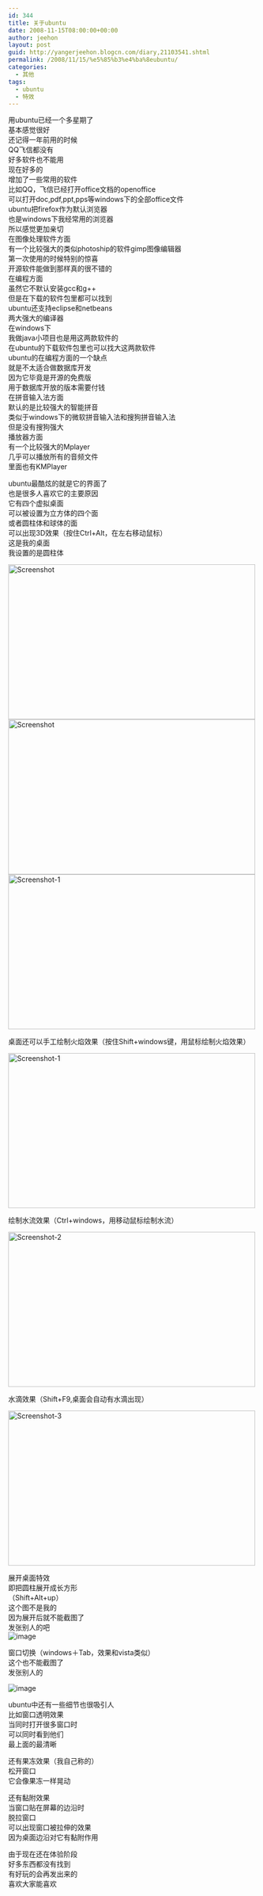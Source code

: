 ```yaml
---
id: 344
title: 关于ubuntu
date: 2008-11-15T08:00:00+00:00
author: jeehon
layout: post
guid: http://yangerjeehon.blogcn.com/diary,21103541.shtml
permalink: /2008/11/15/%e5%85%b3%e4%ba%8eubuntu/
categories:
  - 其他
tags:
  - ubuntu
  - 特效
---
```

用ubuntu已经一个多星期了  
基本感觉很好  
还记得一年前用的时候  
QQ飞信都没有  
好多软件也不能用  
现在好多的  
增加了一些常用的软件  
比如QQ，飞信已经打开office文档的openoffice  
可以打开doc,pdf,ppt,pps等windows下的全部office文件  
ubuntu把firefox作为默认浏览器  
也是windows下我经常用的浏览器  
所以感觉更加亲切  
在图像处理软件方面  
有一个比较强大的类似photoship的软件gimp图像编辑器  
第一次使用的时候特别的惊喜  
开源软件能做到那样真的很不错的  
在编程方面  
虽然它不默认安装gcc和g++  
但是在下载的软件包里都可以找到  
ubuntu还支持eclipse和netbeans  
两大强大的编译器  
在windows下  
我做java小项目也是用这两款软件的  
在ubuntu的下载软件包里也可以找大这两款软件  
ubuntu的在编程方面的一个缺点  
就是不太适合做数据库开发  
因为它毕竟是开源的免费版  
用于数据库开放的版本需要付钱  
在拼音输入法方面  
默认的是比较强大的智能拼音  
类似于windows下的微软拼音输入法和搜狗拼音输入法  
但是没有搜狗强大  
播放器方面  
有一个比较强大的Mplayer  
几乎可以播放所有的音频文件  
里面也有KMPlayer

ubuntu最酷炫的就是它的界面了  
也是很多人喜欢它的主要原因  
它有四个虚拟桌面  
可以被设置为立方体的四个面  
或者圆柱体和球体的面  
可以出现3D效果（按住Ctrl+Alt，在左右移动鼠标）  
这是我的桌面  
我设置的是圆柱体

<img src="http://images.blogcn.com/2008/11/15/12/yangerjeehon,20081115004002825.png" alt="Screenshot" width="500" border="0" height="313" />

<img src="http://images.blogcn.com/2008/11/15/1/yangerjeehon,20081115010034187.png" alt="Screenshot" width="500" border="0" height="313" />

<img src="http://images.blogcn.com/2008/11/15/1/yangerjeehon,20081115010245724.png" alt="Screenshot-1" width="500" border="0" height="313" />

桌面还可以手工绘制火焰效果（按住Shift+windows键，用鼠标绘制火焰效果）

<img src="http://images.blogcn.com/2008/11/15/12/yangerjeehon,20081115004339982.png" alt="Screenshot-1" width="500" border="0" height="313" />

绘制水流效果（Ctrl+windows，用移动鼠标绘制水流）

<img src="http://images.blogcn.com/2008/11/15/12/yangerjeehon,20081115004614508.png" alt="Screenshot-2" width="500" border="0" height="313" />

水滴效果（Shift+F9,桌面会自动有水滴出现）

<img src="http://images.blogcn.com/2008/11/15/12/yangerjeehon,20081115005025333.png" alt="Screenshot-3" width="500" border="0" height="313" />

展开桌面特效  
即把圆柱展开成长方形  
（Shift+Alt+up）  
这个图不是我的  
因为展开后就不能截图了  
发张别人的吧  
<img src="http://i303.photobucket.com/albums/nn157/uno5420/01-23.jpg" alt="image" border="0" />

窗口切换（windows＋Tab，效果和vista类似）  
这个也不能截图了  
发张别人的

<img src="http://www.ciscosky.org/up_files/image/2008/1/newimg12493_20080102184201_7.jpg" alt="image" border="0" />

ubuntu中还有一些细节也很吸引人  
比如窗口透明效果  
当同时打开很多窗口时  
可以同时看到他们  
最上面的最清晰

还有果冻效果（我自己称的）  
松开窗口  
它会像果冻一样晃动

还有黏附效果  
当窗口贴在屏幕的边沿时  
脱拉窗口  
可以出现窗口被拉伸的效果  
因为桌面边沿对它有黏附作用

由于现在还在体验阶段  
好多东西都没有找到  
有好玩的会再发出来的  
喜欢大家能喜欢